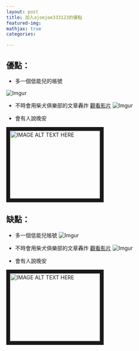 ```yaml
---
layout: post
title: 加入ajoejoe333123的優點
featured-img: 
mathjax: true
categories: 

---
```


##  優點：

*   多一個低能兒的帳號

![Imgur](https://i.imgur.com/vOw2PNL.jpg)
*   不時會用柴犬俱樂部的文章轟炸
[觀看影片](https://www.facebook.com/Love.Care8/videos/300417140588219/?v=300417140588219)
![Imgur](https://i.imgur.com/jB2pOMl.png)

*   會有人說晚安

<a href="http://www.youtube.com/watch?feature=player_embedded&v=OtHOH0GQTr4
" target="_blank"><img src="http://img.youtube.com/vi/OtHOH0GQTr4/0.jpg"
alt="IMAGE ALT TEXT HERE" width="240" height="180" border="10" /></a>

##  缺點：

*   多一個低能兒帳號
![Imgur](https://i.imgur.com/vOw2PNL.jpg)
*   不時會用柴犬俱樂部的文章轟炸
[觀看影片](https://www.facebook.com/Love.Care8/videos/300417140588219/?v=300417140588219)
![Imgur](https://i.imgur.com/jB2pOMl.png)

*   會有人說晚安

<a href="http://www.youtube.com/watch?feature=player_embedded&v=OtHOH0GQTr4
" target="_blank"><img src="http://img.youtube.com/vi/OtHOH0GQTr4/0.jpg"
alt="IMAGE ALT TEXT HERE" width="240" height="180" border="10" /></a>
